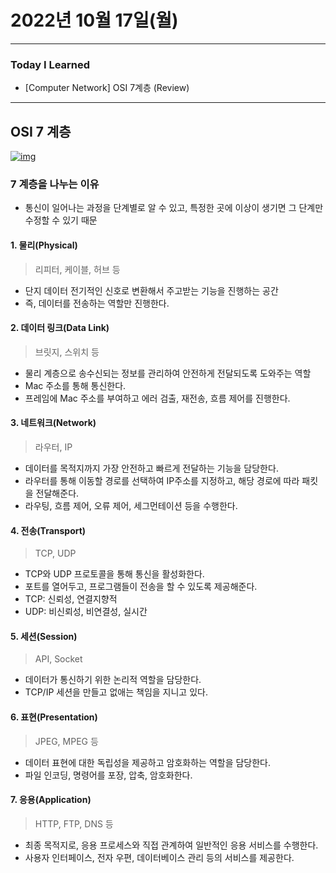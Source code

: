 # 2022년 10월 17일(월)

----

### Today I Learned

- [Computer Network] OSI 7계층 (Review)

---

## OSI 7 계층

[![img](https://camo.githubusercontent.com/44fe40125073c05a22961a70ae08c4e0b6b2bf5bfbd11f5ab9135e2a683241a7/68747470733a2f2f73373238302e7063646e2e636f2f77702d636f6e74656e742f75706c6f6164732f323031382f30362f6f73692d6d6f64656c2d372d6c61796572732d312e706e67)](https://camo.githubusercontent.com/44fe40125073c05a22961a70ae08c4e0b6b2bf5bfbd11f5ab9135e2a683241a7/68747470733a2f2f73373238302e7063646e2e636f2f77702d636f6e74656e742f75706c6f6164732f323031382f30362f6f73692d6d6f64656c2d372d6c61796572732d312e706e67)

### 7 계층을 나누는 이유

- 통신이 일어나는 과정을 단계별로 알 수 있고, 특정한 곳에 이상이 생기면 그 단계만 수정할 수 있기 때문

#### 1. 물리(Physical)

> 리피터, 케이블, 허브 등

- 단지 데이터 전기적인 신호로 변환해서 주고받는 기능을 진행하는 공간
- 즉, 데이터를 전송하는 역할만 진행한다.

#### 2. 데이터 링크(Data Link)

> 브릿지, 스위치 등

- 물리 계층으로 송수신되는 정보를 관리하여 안전하게 전달되도록 도와주는 역할
- Mac 주소를 통해 통신한다.
- 프레임에 Mac 주소를 부여하고 에러 검출, 재전송, 흐름 제어를 진행한다.

#### 3. 네트워크(Network)

> 라우터, IP

- 데이터를 목적지까지 가장 안전하고 빠르게 전달하는 기능을 담당한다.
- 라우터를 통해 이동할 경로를 선택하여 IP주소를 지정하고, 해당 경로에 따라 패킷을 전달해준다.
- 라우팅, 흐름 제어, 오류 제어, 세그먼테이션 등을 수행한다.

#### 4. 전송(Transport)

> TCP, UDP

- TCP와 UDP 프로토콜을 통해 통신을 활성화한다.
- 포트를 열어두고, 프로그램들이 전송을 할 수 있도록 제공해준다.
- TCP: 신뢰성, 연결지향적
- UDP: 비신뢰성, 비연결성, 실시간

#### 5. 세션(Session)

> API, Socket

- 데이터가 통신하기 위한 논리적 역할을 담당한다.
- TCP/IP 세션을 만들고 없애는 책임을 지니고 있다.

#### 6. 표현(Presentation)

> JPEG, MPEG 등

- 데이터 표현에 대한 독립성을 제공하고 암호화하는 역할을 담당한다.
- 파일 인코딩, 명령어를 포장, 압축, 암호화한다.

#### 7. 응용(Application)

> HTTP, FTP, DNS 등

- 최종 목적지로, 응용 프로세스와 직접 관계하여 일반적인 응용 서비스를 수행한다.
- 사용자 인터페이스, 전자 우편, 데이터베이스 관리 등의 서비스를 제공한다.